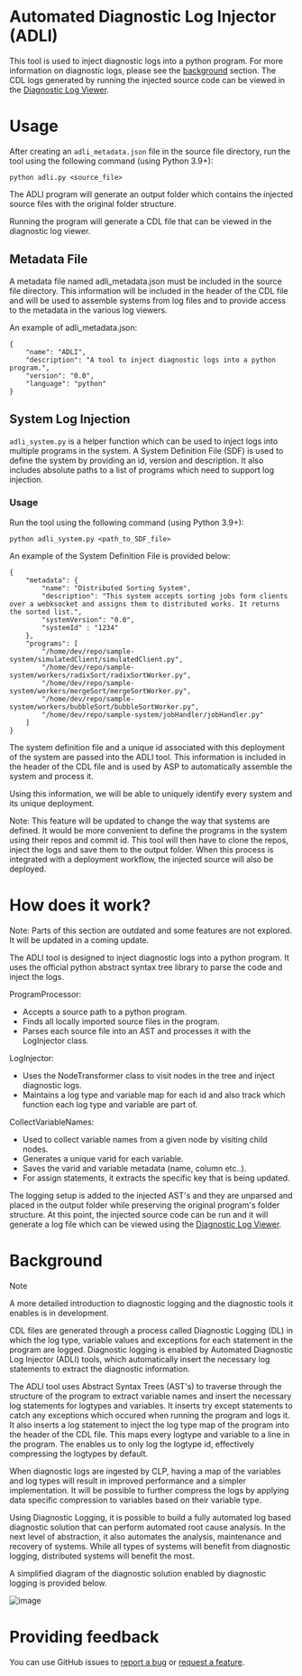 # Automated Diagnostic Log Injector (ADLI)

This tool is used to inject diagnostic logs into a python program. For more information on diagnostic logs, please see the [background](#Background) section. 
The CDL logs generated by running the injected source code can be viewed in the [Diagnostic Log Viewer][dlv]. 

# Usage
After creating an `adli_metadata.json` file in the source file directory, run the tool using the following command (using Python 3.9+):

  ```shell
  python adli.py <source_file>
  ```
The ADLI program will generate an output folder which contains the injected source files with the original folder structure.

Running the program will generate a CDL file that can be viewed in the diagnostic log viewer.

## Metadata File

A metadata file named adli_metadata.json must be included in the source file directory. This information will be included in the header of the CDL file and will be used to assemble systems from log files and to provide access to the metadata in the various log viewers. 

An example of adli_metadata.json:
```
{
    "name": "ADLI",
    "description": "A tool to inject diagnostic logs into a python program.",
    "version": "0.0",
    "language": "python"
}
```

## System Log Injection

`adli_system.py` is a helper function which can be used to inject logs into multiple programs in the system. A System Definition File (SDF) is used to define the system by providing an id, version and description. It also includes absolute paths to a list of programs which need to support log injection. 

### Usage
Run the tool using the following command (using Python 3.9+):
  ```shell
  python adli_system.py <path_to_SDF_file>
  ```

An example of the System Definition File is provided below:
```
{
    "metadata": {
        "name": "Distributed Sorting System",
        "description": "This system accepts sorting jobs form clients over a webksocket and assigns them to distributed works. It returns the sorted list.",
        "systemVersion": "0.0",
        "systemId" : "1234"
    },
    "programs": [
        "/home/dev/repo/sample-system/simulatedClient/simulatedClient.py",
        "/home/dev/repo/sample-system/workers/radixSort/radixSortWorker.py",
        "/home/dev/repo/sample-system/workers/mergeSort/mergeSortWorker.py",
        "/home/dev/repo/sample-system/workers/bubbleSort/bubbleSortWorker.py",
        "/home/dev/repo/sample-system/jobHandler/jobHandler.py"
    ]
}
```

The system definition file and a unique id associated with this deployment of the system are passed into the ADLI tool. This information is included in the header of the CDL file and is used by ASP to automatically assemble the system and process it. 

Using this information, we will be able to uniquely identify every system and its unique deployment.

Note: This feature will be updated to change the way that systems are defined. It would be more convenient to define the programs in the system using their repos and commit id. This tool will then have to clone the repos, inject the logs and save them to the output folder. When this process is integrated with a deployment workflow, the injected source will also be deployed.

# How does it work? 

Note: Parts of this section are outdated and some features are not explored. It will be updated in a coming update.

The ADLI tool is designed to inject diagnostic logs into a python program. It uses the official python abstract syntax
tree library to parse the code and inject the logs.

ProgramProcessor:
* Accepts a source path to a python program.
* Finds all locally imported source files in the program.
* Parses each source file into an AST and processes it with the LogInjector class.

LogInjector:
* Uses the NodeTransformer class to visit nodes in the tree and inject diagnostic logs.
* Maintains a log type and variable map for each id and also track which function each log type and variable are part of. 

CollectVariableNames:
* Used to collect variable names from a given node by visiting child nodes.
* Generates a unique varid for each variable.
* Saves the varid and variable metadata (name, column etc..).
* For assign statements, it extracts the specific key that is being updated.

The logging setup is added to the injected AST's and they are unparsed and placed in the output folder while preserving the original program's folder structure. At this point, the injected source code can be run and it will generate a log file which can be viewed using the [Diagnostic Log Viewer][dlv].

# Background

> [!NOTE]  
> A more detailed introduction to diagnostic logging and the diagnostic tools it enables is in development.

CDL files are generated through a process called Diagnostic Logging (DL) in which the log type, variable values and exceptions for each statement in the program are logged. Diagnostic logging is enabled by Automated Diagnostic Log Injector (ADLI) tools, which automatically insert the necessary log statements to extract the diagnostic information.

The ADLI tool uses Abstract Syntax Trees (AST's) to traverse through the structure of the program to extract variable names and insert the necessary log statements for logtypes and variables. It inserts try except statements to catch any exceptions which occured when running the program and logs it. It also inserts a log statement to inject the log type map of the program into the header of the CDL file. This maps every logtype and variable to a line in the program. The enables us to only log the logtype id, effectively compressing the logtypes by default.

When diagnostic logs are ingested by CLP, having a map of the variables and log types will result in improved performance and a simpler implementation. It will be possible to further compress the logs by applying data specific compression to variables based on their variable type.

Using Diagnostic Logging, it is possible to build a fully automated log based diagnostic solution that can perform automated root cause analysis. In the next level of abstraction, it also automates the analysis, maintenance and recovery of systems. While all types of systems will benefit from diagnostic logging, distributed systems will benefit the most.

A simplified diagram of the diagnostic solution enabled by diagnostic logging is provided below.

![image](https://github.com/user-attachments/assets/429c667b-3b51-4171-becf-9bf946d0579f)

# Providing feedback

You can use GitHub issues to [report a bug][bug-report] or [request a feature][feature-req].

[bug-report]: https://github.com/vishalpalaniappan/asp-adli-python/issues/new?template=bug_report.md
[feature-req]: https://github.com/vishalpalaniappan/asp-adli-python/issues/new?template=feature_request.md
[dlv]: https://github.com/vishalpalaniappan/diagnostic-log-viewer
